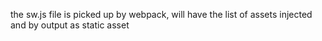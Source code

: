 the sw.js file is picked up by webpack, will have the list of assets injected and by output as static asset
